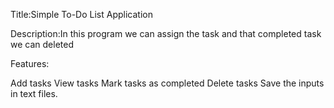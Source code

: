 Title:Simple To-Do List Application

Description:In this program we can assign the task and that completed task we can deleted 

Features: 

Add tasks
View tasks
Mark tasks as completed
Delete tasks
Save the inputs in text files.
